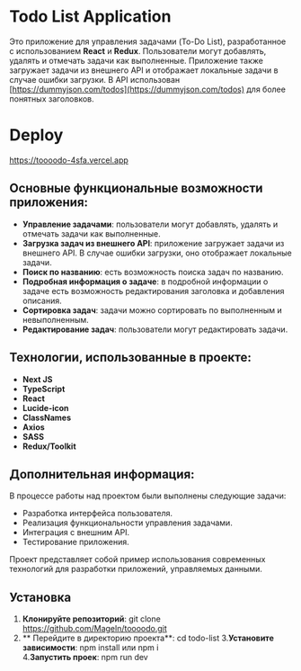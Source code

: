 # Todo List Application

Это приложение для управления задачами (To-Do List), разработанное с использованием **React** и **Redux**. Пользователи могут добавлять, удалять и отмечать задачи как выполненные. Приложение также загружает задачи из внешнего API и отображает локальные задачи в случае ошибки загрузки. В API использован [https://dummyjson.com/todos](https://dummyjson.com/todos) для более понятных заголовков.

# Deploy
 https://toooodo-4sfa.vercel.app

## Основные функциональные возможности приложения:

- **Управление задачами**: пользователи могут добавлять, удалять и отмечать задачи как выполненные.
- **Загрузка задач из внешнего API**: приложение загружает задачи из внешнего API. В случае ошибки загрузки, оно отображает локальные задачи.
- **Поиск по названию**: есть возможность поиска задач по названию.
- **Подробная информация о задаче**: в подробной информации о задаче есть возможность редактирования заголовка и добавления описания.
- **Сортировка задач**: задачи можно сортировать по выполненным и невыполненным.
- **Редактирование задач**: пользователи могут редактировать задачи.

## Технологии, использованные в проекте:

- **Next JS**
- **TypeScript**
- **React**
- **Lucide-icon**
- **ClassNames**
- **Axios**
- **SASS**
- **Redux/Toolkit**

## Дополнительная информация:

В процессе работы над проектом были выполнены следующие задачи:

- Разработка интерфейса пользователя.
- Реализация функциональности управления задачами.
- Интеграция с внешним API.
- Тестирование приложения.

Проект представляет собой пример использования современных технологий для разработки приложений, управляемых данными.

## Установка

1. **Клонируйте репозиторий**:
   git clone https://github.com/Mageln/toooodo.git
   <br>
3. ** Перейдите в директорию проекта**:
  cd todo-list
3.**Установите зависимости**:
   npm install или npm i
     <br>
4.**Запустить проек**:
   npm run dev
